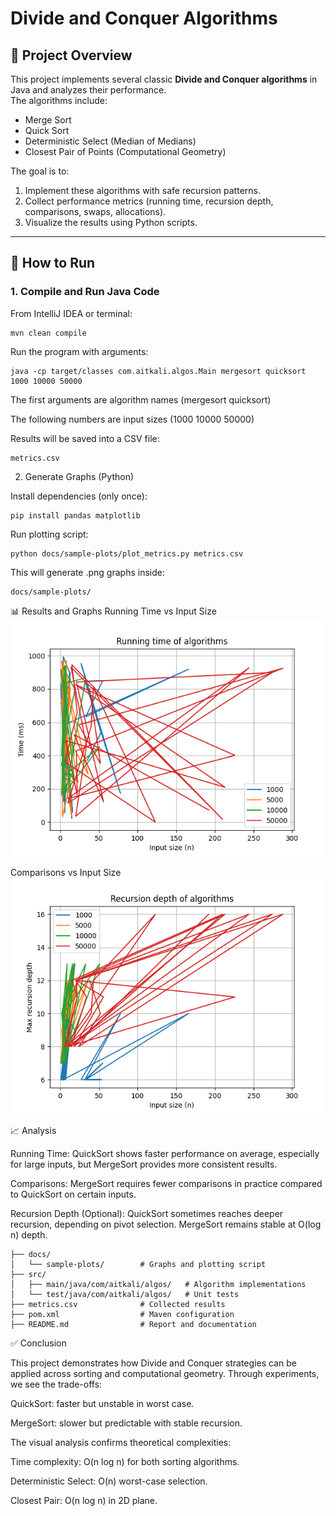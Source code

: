 # Divide and Conquer Algorithms

## 📌 Project Overview
This project implements several classic **Divide and Conquer algorithms** in Java and analyzes their performance.  
The algorithms include:
- Merge Sort
- Quick Sort
- Deterministic Select (Median of Medians)
- Closest Pair of Points (Computational Geometry)

The goal is to:
1. Implement these algorithms with safe recursion patterns.
2. Collect performance metrics (running time, recursion depth, comparisons, swaps, allocations).
3. Visualize the results using Python scripts.

---

## 🚀 How to Run

### 1. Compile and Run Java Code
From IntelliJ IDEA or terminal:

```
mvn clean compile
```

Run the program with arguments:
```
java -cp target/classes com.aitkali.algos.Main mergesort quicksort 1000 10000 50000
```

The first arguments are algorithm names (mergesort quicksort)

The following numbers are input sizes (1000 10000 50000)

Results will be saved into a CSV file:
```
metrics.csv
```

2. Generate Graphs (Python)

Install dependencies (only once):
```
pip install pandas matplotlib
```

Run plotting script:
```
python docs/sample-plots/plot_metrics.py metrics.csv
```

This will generate .png graphs inside:
```
docs/sample-plots/
```

📊 Results and Graphs
Running Time vs Input Size
![Running Time](docs/sample-plots/time_vs_n.png)

Comparisons vs Input Size
![Comparisons](docs/sample-plots/depth_vs_n.png)

📈 Analysis

Running Time:
QuickSort shows faster performance on average, especially for large inputs, but MergeSort provides more consistent results.

Comparisons:
MergeSort requires fewer comparisons in practice compared to QuickSort on certain inputs.

Recursion Depth (Optional):
QuickSort sometimes reaches deeper recursion, depending on pivot selection. MergeSort remains stable at O(log n) depth.


```
├── docs/
│   └── sample-plots/        # Graphs and plotting script
├── src/
│   ├── main/java/com/aitkali/algos/   # Algorithm implementations
│   └── test/java/com/aitkali/algos/   # Unit tests
├── metrics.csv              # Collected results
├── pom.xml                  # Maven configuration
├── README.md                # Report and documentation

```


✅ Conclusion

This project demonstrates how Divide and Conquer strategies can be applied across sorting and computational geometry.
Through experiments, we see the trade-offs:

QuickSort: faster but unstable in worst case.

MergeSort: slower but predictable with stable recursion.

The visual analysis confirms theoretical complexities:

Time complexity: O(n log n) for both sorting algorithms.

Deterministic Select: O(n) worst-case selection.

Closest Pair: O(n log n) in 2D plane.




